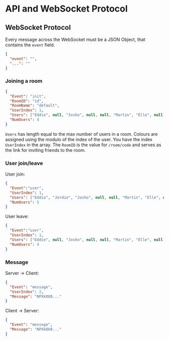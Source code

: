 # API and WebSocket Protocol

## WebSocket Protocol
Every message across the WebSocket must be a JSON Object, that contains the
`event` field.

```JSON
{
  "event": "",
  "...": ""
}
```

### Joining a room
```JSON
{
  "Event": "init",
  "RoomID": "id",
  "RoomName": "default",
  "UserIndex": 1,
  "Users": ["Eddie", null, "Josho", null, null, "Martin", "Elle", null],
  "NumUsers": 4
}
```
`Users` has length equal to the max number of users in a room. Colours are
assigned using the modulo of the index of the user. You have the index 
`UserIndex` in the array. The `RoomID` is the value for `/room/code` and serves
as the link for inviting friends to the room.

### User join/leave

User join:
```JSON
{
  "Event":"user",
  "UserIndex": 1,
  "Users": ["Eddie", "Jordie", "Josho", null, null, "Martin", "Elle", null],
  "NumUsers": 5
}
```

User leave:
```JSON
{
  "Event":"user",
  "UserIndex": 1,
  "Users": ["Eddie", null, "Josho", null, null, "Martin", "Elle", null],
  "NumUsers": 4
}
```

### Message

Server -> Client:
```JSON
{
  "Event": "message",
  "UserIndex": 2,
  "Message": "NPXkOU8..."
}
```
Client -> Server:
```JSON
{
  "Event": "message",
  "Message": "NPXkOU8..."
}